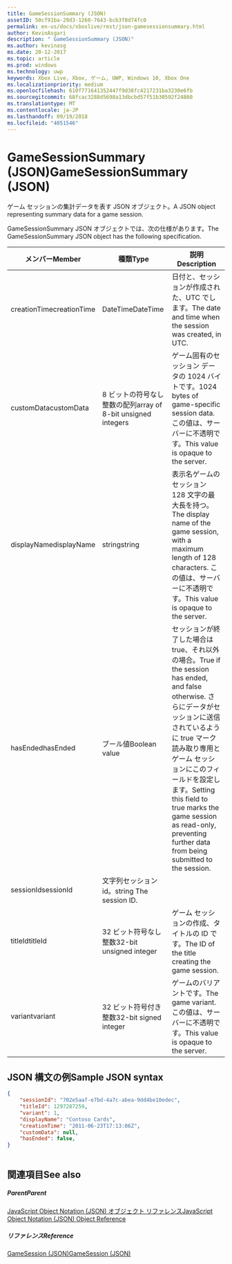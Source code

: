```yaml
---
title: GameSessionSummary (JSON)
assetID: 50cf91ba-29d3-1260-7643-bcb3f8d74fc0
permalink: en-us/docs/xboxlive/rest/json-gamesessionsummary.html
author: KevinAsgari
description: " GameSessionSummary (JSON)"
ms.author: kevinasg
ms.date: 20-12-2017
ms.topic: article
ms.prod: windows
ms.technology: uwp
keywords: Xbox Live, Xbox, ゲーム, UWP, Windows 10, Xbox One
ms.localizationpriority: medium
ms.openlocfilehash: 610f771641352447f9d38fc4217231ba3230e6fb
ms.sourcegitcommit: 68fcac3288d5698a13dbcbd57f51b30592f24860
ms.translationtype: MT
ms.contentlocale: ja-JP
ms.lasthandoff: 09/19/2018
ms.locfileid: "4051546"
---
```

# <a name="gamesessionsummary-json"></a><span data-ttu-id="19720-104">GameSessionSummary (JSON)</span><span class="sxs-lookup"><span data-stu-id="19720-104">GameSessionSummary (JSON)</span></span>
<span data-ttu-id="19720-105">ゲーム セッションの集計データを表す JSON オブジェクト。</span><span class="sxs-lookup"><span data-stu-id="19720-105">A JSON object representing summary data for a game session.</span></span> 
<a id="ID4EN"></a>

  
 
<span data-ttu-id="19720-106">GameSessionSummary JSON オブジェクトでは、次の仕様があります。</span><span class="sxs-lookup"><span data-stu-id="19720-106">The GameSessionSummary JSON object has the following specification.</span></span>
 
| <span data-ttu-id="19720-107">メンバー</span><span class="sxs-lookup"><span data-stu-id="19720-107">Member</span></span>| <span data-ttu-id="19720-108">種類</span><span class="sxs-lookup"><span data-stu-id="19720-108">Type</span></span>| <span data-ttu-id="19720-109">説明</span><span class="sxs-lookup"><span data-stu-id="19720-109">Description</span></span>| 
| --- | --- | --- | 
| <span data-ttu-id="19720-110">creationTime</span><span class="sxs-lookup"><span data-stu-id="19720-110">creationTime</span></span>| <span data-ttu-id="19720-111">DateTime</span><span class="sxs-lookup"><span data-stu-id="19720-111">DateTime</span></span>| <span data-ttu-id="19720-112">日付と、セッションが作成された、UTC でします。</span><span class="sxs-lookup"><span data-stu-id="19720-112">The date and time when the session was created, in UTC.</span></span> | 
| <span data-ttu-id="19720-113">customData</span><span class="sxs-lookup"><span data-stu-id="19720-113">customData</span></span>| <span data-ttu-id="19720-114">8 ビットの符号なし整数の配列</span><span class="sxs-lookup"><span data-stu-id="19720-114">array of 8-bit unsigned integers</span></span>| <span data-ttu-id="19720-115">ゲーム固有のセッション データの 1024 バイトです。</span><span class="sxs-lookup"><span data-stu-id="19720-115">1024 bytes of game-specific session data.</span></span> <span data-ttu-id="19720-116">この値は、サーバーに不透明です。</span><span class="sxs-lookup"><span data-stu-id="19720-116">This value is opaque to the server.</span></span> | 
| <span data-ttu-id="19720-117">displayName</span><span class="sxs-lookup"><span data-stu-id="19720-117">displayName</span></span>| <span data-ttu-id="19720-118">string</span><span class="sxs-lookup"><span data-stu-id="19720-118">string</span></span>| <span data-ttu-id="19720-119">表示名ゲームのセッション 128 文字の最大長を持つ。</span><span class="sxs-lookup"><span data-stu-id="19720-119">The display name of the game session, with a maximum length of 128 characters.</span></span> <span data-ttu-id="19720-120">この値は、サーバーに不透明です。</span><span class="sxs-lookup"><span data-stu-id="19720-120">This value is opaque to the server.</span></span> | 
| <span data-ttu-id="19720-121">hasEnded</span><span class="sxs-lookup"><span data-stu-id="19720-121">hasEnded</span></span>| <span data-ttu-id="19720-122">ブール値</span><span class="sxs-lookup"><span data-stu-id="19720-122">Boolean value</span></span>| <span data-ttu-id="19720-123">セッションが終了した場合は true、それ以外の場合。</span><span class="sxs-lookup"><span data-stu-id="19720-123">True if the session has ended, and false otherwise.</span></span> <span data-ttu-id="19720-124">さらにデータがセッションに送信されているように true マーク読み取り専用とゲーム セッションにこのフィールドを設定します。</span><span class="sxs-lookup"><span data-stu-id="19720-124">Setting this field to true marks the game session as read-only, preventing further data from being submitted to the session.</span></span> | 
| <span data-ttu-id="19720-125">sessionId</span><span class="sxs-lookup"><span data-stu-id="19720-125">sessionId</span></span>| <span data-ttu-id="19720-126">文字列セッション id。</span><span class="sxs-lookup"><span data-stu-id="19720-126">string The session ID.</span></span> | 
| <span data-ttu-id="19720-127">titleId</span><span class="sxs-lookup"><span data-stu-id="19720-127">titleId</span></span>| <span data-ttu-id="19720-128">32 ビット符号なし整数</span><span class="sxs-lookup"><span data-stu-id="19720-128">32-bit unsigned integer</span></span>| <span data-ttu-id="19720-129">ゲーム セッションの作成、タイトルの ID です。</span><span class="sxs-lookup"><span data-stu-id="19720-129">The ID of the title creating the game session.</span></span>| 
| <span data-ttu-id="19720-130">variant</span><span class="sxs-lookup"><span data-stu-id="19720-130">variant</span></span>| <span data-ttu-id="19720-131">32 ビット符号付き整数</span><span class="sxs-lookup"><span data-stu-id="19720-131">32-bit signed integer</span></span>| <span data-ttu-id="19720-132">ゲームのバリアントです。</span><span class="sxs-lookup"><span data-stu-id="19720-132">The game variant.</span></span> <span data-ttu-id="19720-133">この値は、サーバーに不透明です。</span><span class="sxs-lookup"><span data-stu-id="19720-133">This value is opaque to the server.</span></span>| 
  
<a id="ID4EID"></a>

 
## <a name="sample-json-syntax"></a><span data-ttu-id="19720-134">JSON 構文の例</span><span class="sxs-lookup"><span data-stu-id="19720-134">Sample JSON syntax</span></span>
 

```json
{
    "sessionId": "702e5aaf-e7bd-4a7c-abea-9dd4be10edec",
    "titleId": 1297287259,
    "variant": 1,
    "displayName": "Contoso Cards",
    "creationTime": "2011-06-23T17:13:06Z",
    "customData": null,
    "hasEnded": false,
}
    
```

  
<a id="ID4ERD"></a>

 
## <a name="see-also"></a><span data-ttu-id="19720-135">関連項目</span><span class="sxs-lookup"><span data-stu-id="19720-135">See also</span></span>
 
<a id="ID4ETD"></a>

 
##### <a name="parent"></a><span data-ttu-id="19720-136">Parent</span><span class="sxs-lookup"><span data-stu-id="19720-136">Parent</span></span> 

[<span data-ttu-id="19720-137">JavaScript Object Notation (JSON) オブジェクト リファレンス</span><span class="sxs-lookup"><span data-stu-id="19720-137">JavaScript Object Notation (JSON) Object Reference</span></span>](atoc-xboxlivews-reference-json.md)

  
<a id="ID4E4D"></a>

 
##### <a name="reference"></a><span data-ttu-id="19720-138">リファレンス</span><span class="sxs-lookup"><span data-stu-id="19720-138">Reference</span></span> 

[<span data-ttu-id="19720-139">GameSession (JSON)</span><span class="sxs-lookup"><span data-stu-id="19720-139">GameSession (JSON)</span></span>](json-gamesession.md)

   